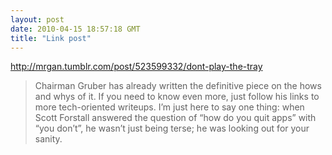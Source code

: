 ```yaml
---
layout: post
date: 2010-04-15 18:57:18 GMT
title: "Link post"
---
```

<http://mrgan.tumblr.com/post/523599332/dont-play-the-tray>

> Chairman Gruber has already written the definitive piece on the hows and whys of it. If you need to know even more, just follow his links to more tech-oriented writeups. I’m just here to say one thing: when Scott Forstall answered the question of “how do you quit apps” with “you don’t”, he wasn’t just being terse; he was looking out for your sanity.